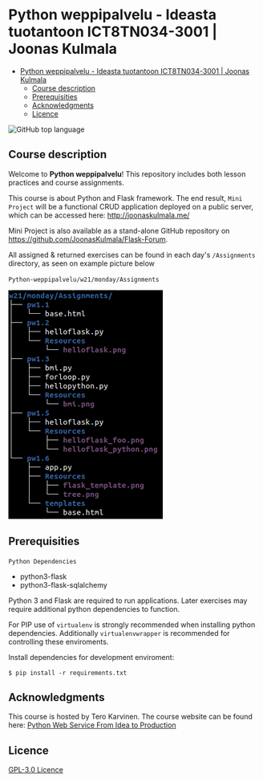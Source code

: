 # Python weppipalvelu - Ideasta tuotantoon ICT8TN034-3001 | Joonas Kulmala

- [Python weppipalvelu - Ideasta tuotantoon ICT8TN034-3001 | Joonas Kulmala](#python-weppipalvelu---ideasta-tuotantoon-ict8tn034-3001--joonas-kulmala)
  - [Course description](#course-description)
  - [Prerequisities](#prerequisities)
  - [Acknowledgments](#acknowledgments)
  - [Licence](#licence)

![GitHub top language](https://img.shields.io/github/languages/top/JoonasKulmala/Python-weppipalvelu)

## Course description

Welcome to **Python weppipalvelu**! This repository includes both lesson practices and course assignments.

This course is about Python and Flask framework. The end result, `Mini Project` will be a functional CRUD application deployed on a public server, which can be accessed here: http://joonaskulmala.me/

Mini Project is also available as a stand-alone GitHub repository on https://github.com/JoonasKulmala/Flask-Forum.

All assigned & returned exercises can be found in each day's `/Assignments` directory, as seen on example picture below

`Python-weppipalvelu/w21/monday/Assignments`

![tree](exercise_location_tree.png)

## Prerequisities

`Python Dependencies`
* python3-flask
* python3-flask-sqlalchemy

Python 3 and Flask are required to run applications. Later exercises may require additional python dependencies to function.

For PIP use of `virtualenv` is strongly recommended when installing python dependencies. Additionally `virtualenvwrapper` is recommended for controlling these enviroments. 

Install dependencies for development enviroment:

	$ pip install -r requirements.txt

## Acknowledgments

This course is hosted by Tero Karvinen. The course website can be found here: [Python Web Service From Idea to Production](https://terokarvinen.com/2021/python-web-service-from-idea-to-production/)

## Licence

[GPL-3.0 Licence](https://github.com/JoonasKulmala/Python-weppipalvelu/blob/main/LICENSE)
